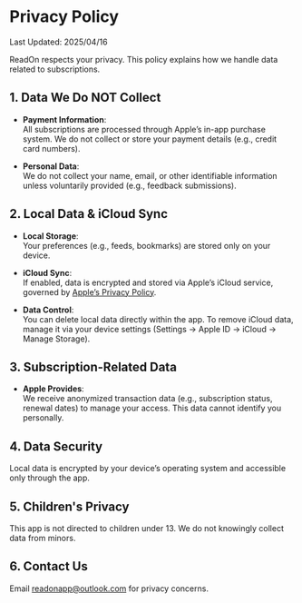 # Privacy Policy

Last Updated: 2025/04/16

ReadOn respects your privacy. This policy explains how we handle data related to subscriptions.

## 1. Data We Do NOT Collect
- **Payment Information**:  
  All subscriptions are processed through Apple’s in-app purchase system. We do not collect or store your payment details (e.g., credit card numbers).  

- **Personal Data**:  
  We do not collect your name, email, or other identifiable information unless voluntarily provided (e.g., feedback submissions).  

## 2. Local Data & iCloud Sync
- **Local Storage**:  
  Your preferences (e.g., feeds, bookmarks) are stored only on your device.  

- **iCloud Sync**:  
  If enabled, data is encrypted and stored via Apple’s iCloud service, governed by [Apple’s Privacy Policy](https://www.apple.com/legal/privacy/).  

- **Data Control**:  
  You can delete local data directly within the app. To remove iCloud data, manage it via your device settings (Settings → Apple ID → iCloud → Manage Storage).  

## 3. Subscription-Related Data
- **Apple Provides**:  
  We receive anonymized transaction data (e.g., subscription status, renewal dates) to manage your access. This data cannot identify you personally.  

## 4. Data Security
Local data is encrypted by your device’s operating system and accessible only through the app.  

## 5. Children's Privacy  
This app is not directed to children under 13. We do not knowingly collect data from minors.  

## 6. Contact Us  
Email [readonapp@outlook.com](mailto:readonapp@outlook.com) for privacy concerns.